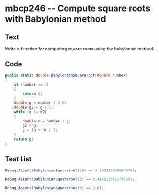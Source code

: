 # mbcp246 -- Compute square roots with Babylonian method

## Text

Write a function for computing square roots using the babylonian method.

## Code

```csharp
public static double BabylonianSquareroot(double number)
{
    if (number == 0)
    {
        return 0;
    }
    double g = number / 2.0;
    double g2 = g + 1;
    while (g != g2)
    {
        double n = number / g;
        g2 = g;
        g = (g + n) / 2;
    }
    return g;
}
```

## Test List

```csharp
Debug.Assert(BabylonianSquareroot(10) == 3.162277660168379);
```

```csharp
Debug.Assert(BabylonianSquareroot(2) == 1.414213562373095);
```

```csharp
Debug.Assert(BabylonianSquareroot(9) == 3.0);
```
